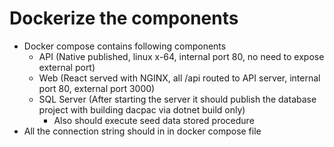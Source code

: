 # Dockerize the components

- Docker compose contains following components
  - API (Native published, linux x-64, internal port 80, no need to expose external port)
  - Web (React served with NGINX, all /api routed to API server, internal port 80, external port 3000)
  - SQL Server (After starting the server it should publish the database project with building dacpac via dotnet build only)
    - Also should execute seed data stored procedure
- All the connection string should in in docker compose file
